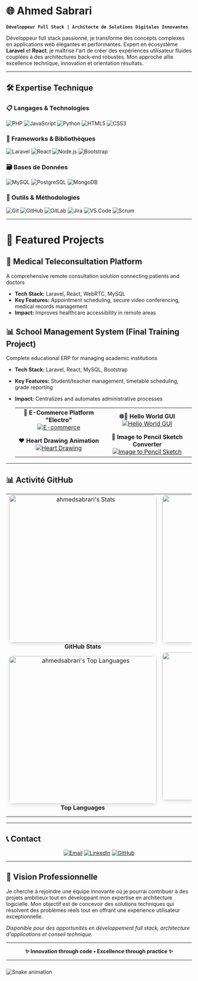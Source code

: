 # 🌐 Ahmed Sabrari  

**`Développeur Full Stack | Architecte de Solutions Digitales Innovantes`**

Développeur full stack passionné, je transforme des concepts complexes en applications web élégantes et performantes. Expert en écosystème **Laravel** et **React**, je maîtrise l'art de créer des expériences utilisateur fluides couplées à des architectures back-end robustes. Mon approche allie excellence technique, innovation et orientation résultats.

---

## 🛠️ **Expertise Technique**

### **📋 Langages & Technologies**
<div align="left">
  <img src="https://img.shields.io/badge/PHP-777BB4?style=for-the-badge&logo=php&logoColor=white" alt="PHP" />
  <img src="https://img.shields.io/badge/JavaScript-F7DF1E?style=for-the-badge&logo=javascript&logoColor=black" alt="JavaScript" />
  <img src="https://img.shields.io/badge/Python-3776AB?style=for-the-badge&logo=python&logoColor=white" alt="Python" />
  <img src="https://img.shields.io/badge/HTML5-E34F26?style=for-the-badge&logo=html5&logoColor=white" alt="HTML5" />
  <img src="https://img.shields.io/badge/CSS3-1572B6?style=for-the-badge&logo=css3&logoColor=white" alt="CSS3" />
</div>

### **🚀 Frameworks & Bibliothèques**
<div align="left">
  <img src="https://img.shields.io/badge/Laravel-FF2D20?style=for-the-badge&logo=laravel&logoColor=white" alt="Laravel" />
  <img src="https://img.shields.io/badge/React-20232A?style=for-the-badge&logo=react&logoColor=61DAFB" alt="React" />
  <img src="https://img.shields.io/badge/Node.js-339933?style=for-the-badge&logo=nodedotjs&logoColor=white" alt="Node.js" />
  <img src="https://img.shields.io/badge/Bootstrap-563D7C?style=for-the-badge&logo=bootstrap&logoColor=white" alt="Bootstrap" />
</div>

### **🗃️ Bases de Données**
<div align="left">
  <img src="https://img.shields.io/badge/MySQL-4479A1?style=for-the-badge&logo=mysql&logoColor=white" alt="MySQL" />
  <img src="https://img.shields.io/badge/PostgreSQL-4169E1?style=for-the-badge&logo=postgresql&logoColor=white" alt="PostgreSQL" />
  <img src="https://img.shields.io/badge/MongoDB-47A248?style=for-the-badge&logo=mongodb&logoColor=white" alt="MongoDB" />
</div>

### **🔧 Outils & Méthodologies**
<div align="left">
  <img src="https://img.shields.io/badge/Git-F05032?style=for-the-badge&logo=git&logoColor=white" alt="Git" />
  <img src="https://img.shields.io/badge/GitHub-181717?style=for-the-badge&logo=github&logoColor=white" alt="GitHub" />
  <img src="https://img.shields.io/badge/GitLab-FC6D26?style=for-the-badge&logo=gitlab&logoColor=white" alt="GitLab" />
  <img src="https://img.shields.io/badge/Jira-0052CC?style=for-the-badge&logo=jira&logoColor=white" alt="Jira" />
  <img src="https://img.shields.io/badge/VS_Code-007ACC?style=for-the-badge&logo=visual-studio-code&logoColor=white" alt="VS Code" />
  <img src="https://img.shields.io/badge/Scrum-6DB33F?style=for-the-badge&logo=scrumalliance&logoColor=white" alt="Scrum" />
</div>

---

# 🚀 Featured Projects

## 🏥 Medical Teleconsultation Platform
A comprehensive remote consultation solution connecting patients and doctors
- **Tech Stack:** Laravel, React, WebRTC, MySQL
- **Key Features:** Appointment scheduling, secure video conferencing, medical records management
- **Impact:** Improves healthcare accessibility in remote areas

## 📊 School Management System (Final Training Project)
Complete educational ERP for managing academic institutions
- **Tech Stack:** Laravel, React, MySQL, Bootstrap
- **Key Features:** Student/teacher management, timetable scheduling, grade reporting
- **Impact:** Centralizes and automates administrative processes

   <table>
     <tr>
       <td align="center">
         <strong>🛒 E-Commerce Platform "Electro"</strong><br>
         <a href="https://github.com/ahmedsabrari/E-commerce">
           <img src="https://github-readme-stats.vercel.app/api/pin/?username=ahmedsabrari&repo=E-commerce&show_owner=true&theme=radical" alt="E-commerce">
         </a>
       </td>
       <td align="center">
         <strong>🌐🐍 Hello World GUI</strong><br>
         <a href="https://github.com/ahmedsabrari/hello_world_gui">
           <img src="https://github-readme-stats.vercel.app/api/pin/?username=ahmedsabrari&repo=hello_world_gui&show_owner=true&theme=radical" alt="Hello World GUI">
         </a>
       </td>
     </tr>
     <tr>
       <td align="center">
         <strong>❤️ Heart Drawing Animation</strong><br>
         <a href="https://github.com/ahmedsabrari/heart-drawing">
           <img src="https://github-readme-stats.vercel.app/api/pin/?username=ahmedsabrari&repo=heart-drawing&show_owner=true&theme=radical" alt="Heart Drawing">
         </a>
       </td>
       <td align="center">
         <strong>🎨 Image to Pencil Sketch Converter</strong><br>
         <a href="https://github.com/ahmedsabrari/image-to-pencil-sketch">
           <img src="https://github-readme-stats.vercel.app/api/pin/?username=ahmedsabrari&repo=image-to-pencil-sketch&show_owner=true&theme=radical" alt="Image to Pencil Sketch">
         </a>
       </td>
     </tr>
   </table>

---

## 📊 **Activité GitHub**

  <table>
    <tr>
      <!-- GitHub Stats -->
      <td align="center">
        <img src="https://github-readme-stats.vercel.app/api?username=ahmedsabrari&theme=radical&show_icons=true&hide_border=false&count_private=false&include_all_commits=false" 
          alt="ahmedsabrari's Stats" 
          width="400" 
          style="border-radius: 10px; box-shadow: 0 4px 8px rgba(0,0,0,0.1);">
        <br>
        <strong>GitHub Stats</strong>
      </td>
      <!-- GitHub Streak -->
      <td align="center">
        <img src="https://nirzak-streak-stats.vercel.app/?user=ahmedsabrari&theme=radical&hide_border=false" 
          alt="ahmedsabrari's Streak" 
          width="400" 
          style="border-radius: 10px; box-shadow: 0 4px 8px rgba(0,0,0,0.1);">
        <br>
        <strong>Contribution Streak</strong>
      </td>
    </tr>
    <tr>
            <!-- Top Languages -->
      <td align="center">
        <img 
          src="https://github-readme-stats.vercel.app/api/top-langs/?username=ahmedsabrari&theme=radical&hide_border=false&count_private=true&exclude_repo=profile-summary-for-github,E-commerce&layout=compact" 
          alt="ahmedsabrari's Top Languages" 
          width="400" 
          style="border-radius: 10px; box-shadow: 0 4px 8px rgba(0,0,0,0.1);" 
        >
        <br>
        <strong>Top Languages</strong>
      </td>
      <!-- Top Contributed Repo -->
      <td align="center">
        <img src="https://github-contributor-stats.vercel.app/api?username=ahmedsabrari&limit=5&theme=radical&combine_all_yearly_contributions=true" 
          alt="ahmedsabrari's Stats" 
          width="400" 
          height="auto" 
          style="border-radius: 10px; box-shadow: 0 4px 8px rgba(0,0,0,0.1); margin-bottom: 20px;">
        <br>
        <strong>Top Contributed Repo</strong>
      </td>
    </tr>
  </table>

---

## 📞 **Contact**

<div align="center">

[![Email](https://img.shields.io/badge/Email-sabrari.ahmed0@gmail.com-D14836?style=for-the-badge&logo=gmail&logoColor=white)](mailto:sabrari.ahmed0@gmail.com)
[![LinkedIn](https://img.shields.io/badge/LinkedIn-Ahmed_Sabrari-0077B5?style=for-the-badge&logo=linkedin&logoColor=white)](https://www.linkedin.com/in/ahmedsabrari)
[![GitHub](https://img.shields.io/badge/GitHub-ahmedsabrar-181717?style=for-the-badge&logo=github&logoColor=white)](https://github.com/ahmedsabrari)

</div>

---

## 🎯 **Vision Professionnelle**

Je cherche à rejoindre une équipe innovante où je pourrai contribuer à des projets ambitieux tout en développant mon expertise en architecture logicielle. Mon objectif est de concevoir des solutions techniques qui résolvent des problèmes réels tout en offrant une expérience utilisateur exceptionnelle.

*Disponible pour des opportunités en développement full stack, architecture d'applications et conseil technique.*

---

<div align="center">

**✨ Innovation through code • Excellence through practice ✨**

</div>

---

###

<img src="https://ahmedsabrari.github.io/ahmedsabrari/snake.svg" alt="Snake animation" />

###
